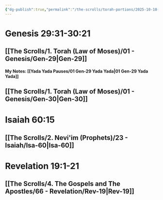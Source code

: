```yaml
---
{"dg-publish":true,"permalink":"/the-scrolls/torah-portions/2025-10-10-shabbat-reading/","tags":["#TheScrolls","#TorahPortions"]}
---
```


# Genesis 29:31-30:21
## [[The Scrolls/1. Torah (Law of Moses)/01 - Genesis/Gen-29\|Gen-29]]
#### My Notes: [[Yada Yada Pauses/01 Gen-29 Yada Yada\|01 Gen-29 Yada Yada]]
## [[The Scrolls/1. Torah (Law of Moses)/01 - Genesis/Gen-30\|Gen-30]]
# Isaiah 60:15
## [[The Scrolls/2. Nevi'im (Prophets)/23 - Isaiah/Isa-60\|Isa-60]]
# Revelation 19:1-21
## [[The Scrolls/4. The Gospels and The Apostles/66 - Revelation/Rev-19\|Rev-19]]